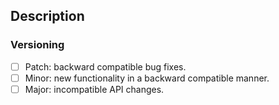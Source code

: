 ## Description

<!-- describe change here -->

### Versioning

- [ ] Patch: backward compatible bug fixes.
- [ ] Minor: new functionality in a backward compatible manner.
- [ ] Major: incompatible API changes.
